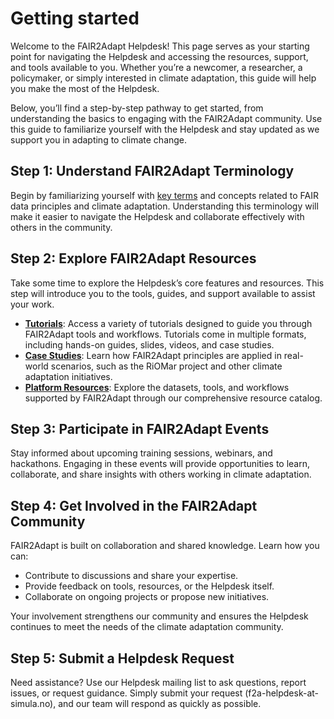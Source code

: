 # Getting started

Welcome to the FAIR2Adapt Helpdesk! This page serves as your starting point for navigating the Helpdesk and accessing the resources, support, and tools available to you. Whether you’re a newcomer, a researcher, a policymaker, or simply interested in climate adaptation, this guide will help you make the most of the Helpdesk.

Below, you’ll find a step-by-step pathway to get started, from understanding the basics to engaging with the FAIR2Adapt community. Use this guide to familiarize yourself with the Helpdesk and stay updated as we support you in adapting to climate change.

## Step 1: Understand FAIR2Adapt Terminology
Begin by familiarizing yourself with [key terms](./key-terms) and concepts related to FAIR data principles and climate adaptation. Understanding this terminology will make it easier to navigate the Helpdesk and collaborate effectively with others in the community.

## Step 2: Explore FAIR2Adapt Resources
Take some time to explore the Helpdesk’s core features and resources. This step will introduce you to the tools, guides, and support available to assist your work.

- **[Tutorials](./tutorials)**: Access a variety of tutorials designed to guide you through FAIR2Adapt tools and workflows. Tutorials come in multiple formats, including hands-on guides, slides, videos, and case studies.
- **[Case Studies](./case_studies)**: Learn how FAIR2Adapt principles are applied in real-world scenarios, such as the RiOMar project and other climate adaptation initiatives.
- **[Platform Resources](./platforms)**: Explore the datasets, tools, and workflows supported by FAIR2Adapt through our comprehensive resource catalog.

## Step 3: Participate in FAIR2Adapt Events
Stay informed about upcoming training sessions, webinars, and hackathons. Engaging in these events will provide opportunities to learn, collaborate, and share insights with others working in climate adaptation.

## Step 4: Get Involved in the FAIR2Adapt Community
FAIR2Adapt is built on collaboration and shared knowledge. Learn how you can:

- Contribute to discussions and share your expertise.
- Provide feedback on tools, resources, or the Helpdesk itself.
- Collaborate on ongoing projects or propose new initiatives.

Your involvement strengthens our community and ensures the Helpdesk continues to meet the needs of the climate adaptation community.

## Step 5: Submit a Helpdesk Request
Need assistance? Use our Helpdesk mailing list to ask questions, report issues, or request guidance. Simply submit your request (f2a-helpdesk-at-simula.no), and our team will respond as quickly as possible.

